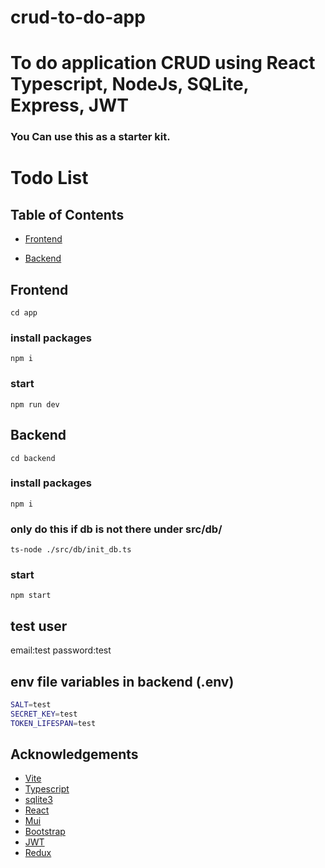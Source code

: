 # crud-to-do-app


# To do application CRUD using React Typescript, NodeJs, SQLite, Express, JWT

### You Can use this as a starter kit.


# Todo List

## Table of Contents
- [Frontend](#Frontend)

- [Backend](#Backend)


## Frontend
``
cd app
``

### install packages
``
npm i
``

### start
``
npm run dev
``

## Backend
``
cd backend
``

### install packages
``
npm i
``

### only do this if db is not there under src/db/
``
ts-node ./src/db/init_db.ts
``
### start
``
npm start
``

## test user
email:test
password:test

## env file variables in backend (.env)
```sh
SALT=test
SECRET_KEY=test
TOKEN_LIFESPAN=test
```


## Acknowledgements

 - [Vite](https://vitejs.dev/guide)
 - [Typescript](https://www.typescriptlang.org)
 - [sqlite3](https://www.npmjs.com/package/sqlite3)
 - [React](https://react.dev/)
 - [Mui](https://mui.com/)
 - [Bootstrap](https://react-bootstrap.netlify.app/)
 - [JWT](https://github.com/auth0/node-jsonwebtoken)
 - [Redux](https://redux-toolkit.js.org/introduction/getting-started)



